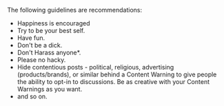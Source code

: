 The following guidelines are recommendations:

- Happiness is encouraged
- Try to be your best self.
- Have fun.
- Don't be a dick.
- Don't Harass anyone*.
- Please no hacky.
- Hide contentious posts - political, religious, advertising (products/brands), or similar behind a Content Warning to give people the ability to opt-in to discussions. Be as creative with your Content Warnings as you want.
- and so on.
